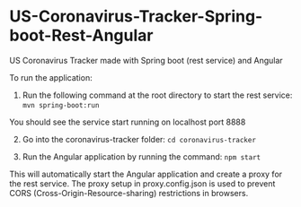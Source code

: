 # US-Coronavirus-Tracker-Spring-boot-Rest-Angular
US Coronavirus Tracker made with Spring boot (rest service) and Angular

To run the application:

1) Run the following command at the root directory to start the rest service:
  `mvn spring-boot:run`

  You should see the service start running on localhost port 8888
  
2) Go into the coronavirus-tracker folder:
  `cd coronavirus-tracker`
  
3) Run the Angular application by running the command:
  `npm start`
  
  This will automatically start the Angular application and create a proxy for the rest service.
  The proxy setup in proxy.config.json is used to prevent CORS (Cross-Origin-Resource-sharing) restrictions in browsers.
